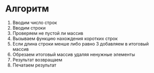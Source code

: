 # Алгоритм
1. Вводим число строк
1. Вводим строки
1. Проверяем не пустой ли массив
1. Вызываем функцию нахождения коротких строк
1. Если длина строки менше либо равно 3 добавляем в итоговый массив
1. Обрезаем итоговый массив удаляя ненужные элементы 
1. Результат возвращаем
1. Печатаем результат
